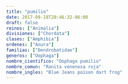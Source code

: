 ```yaml
---
title: "pumilio"
date: 2017-08-18T20:46:32-06:00
draft: false
reinos: ["Animalia"]
divisiones: ["Chordata"]
clases: ["Amphibia"]
ordenes: ["Anura"]
familias: ["Dendrobatidae"]
generos: ["Oophaga"]
nombre_cientifico: "Oophaga pumilio"
nombre_comun: "Ranita venenosa roja"
nombre_ingles: "Blue Jeans poison dart frog"
---
```

